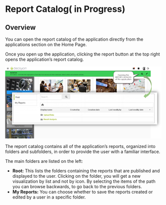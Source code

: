 # Report Catalog\( in Progress\)

## **Overview**

You can open the report catalog of the application directly from the applications section on the Home Page. 

Once you open up the application, clicking the report button at the top right opens the application’s report catalog.

![](../.gitbook/assets/image%20%2817%29.png)

The report catalog contains all of the application’s reports, organized into folders and subfolders, in order to provide the user with a familiar interface.

The main folders are listed on the left:

* **Root:** This lists the folders containing the reports that are published and displayed to the user. Clicking on the folder, you will get a new visualization by list and not by icon. By selecting the items of the path you can browse backwards, to go back to the previous folders. 
* **My Reports:** You can choose whether to save the reports created or edited by a user in a specific folder.

